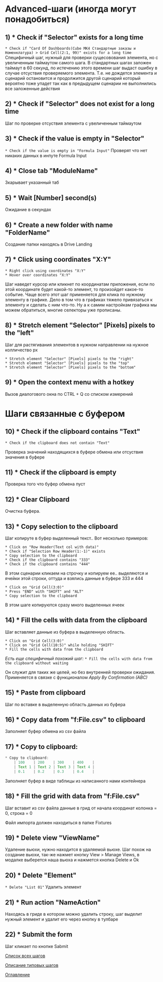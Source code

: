 # Advanced-шаги (иногда могут понадобиться)


## 1) * Check if "Selector" exists for a long time
```* Check if "Card Of Dashboards(Cube МК4 Стандартные заказы и Номенклатура) > Grid Cell(2:1, 99)" exists for a long time```
Специфичный шаг, нужный для проверки сущесовования элемента, но с увеличенным таймаутом самого шага. В стандартных шагах заложен таймаут в 60 секунд, по истечению этого времени шаг выдаст ошибку в случае отсуствия проверяемого элемента. Т.е. не дождется элемента и сценарий остановится и продолжится другой сценарий который вероятно тоже упадет так как в предыдущем сценарии не выполнились все заложенные действия


## 2) * Check if "Selector" does not exist for a long time
Шаг по проверке отсуствия элемента с увеличенным таймаутом


## 3) * Check if the value is empty in "Selector"
```* Check if the value is empty in "Formula Input"```
Проверят что нет никаких данных в инпуте Formula Input



## 4) * Close tab "ModuleName"
Зкарывает указанный таб

## 5) * Wait [Number] second(s)
Ожидание в секундах



## 6) * Create a new folder with name "FolderName"
Создание папки находясь в Drive Landing


## 7) * Click using coordinates "X:Y"
```
* Right click using coordinates "X:Y"
* Hover over coordinates "X:Y"
```

Шаг наведет курсор или кликнет по координатам приложения, если по этой координате будет какой-то элемент, то произойдет какое-то событие. Чаще всего этот шаг применяется для клика по нужному элементу в графике. Дело в том что в графиках тяжело привязаться к элементу и сделать с ним что-то. Ну а к самим настройкам графика мы можем обратиться, многие селекторы уже прописаны. 


## 8)   * Stretch element "Selector" [Pixels] pixels to the "left"
Шаг для растягивания элементов в нужном направлении на нужное колличество px
```
* Stretch element "Selector" [Pixels] pixels to the "right"
* Stretch element "Selector" [Pixels] pixels to the "top"
* Stretch element "Selector" [Pixels] pixels to the "bottom"
```

## 9)    * Open the context menu with a hotkey
Вызов диалогового окна по CTRL + Q со списком измерений


# Шаги связанные с буфером

## 10) * Check if the clipboard contains "Text"
```* Check if the clipboard does not contain "Text"```

Проверка значений находящихся в буфере обмена или отсуствия значения в буфере

## 11) * Check if the clipboard is empty
Проверка того что буфер обмена пуст

## 12) * Clear Clipboard
Очистка буфера.

## 13) * Copy selection to the clipboard
Шаг копируте в буфер выделенный текст.. 
Вот несколько примеров:
```
* Click on "Row Header(Text col with data)"
* Check if "Selection Row Header(1:-1)" exists
* Copy selection to the clipboard
* Check if the clipboard contains "333"
* Check if the clipboard contains "444"

```

В этом сценарии кликаем на строчку и копируем ее.. выделяются и ячейки этой строки, оттуда и взялись данные в буфере 333 и 444

```
* Click on "Grid Cell(3:0)"
* Press "END" with "SHIFT" and "ALT"
* Copy selection to the clipboard
```

В этом шаге копируются сразу много выделенных ячеек

## 14) * Fill the cells with data from the clipboard
Шаг вставляет данные из буфера в выделенную область.
```
* Click on "Grid Cell(3:0)"
* Click on "Grid Cell(10:5)" while holding "SHIFT"
* Fill the cells with data from the clipboard
```

*Есть еще специфичный похожий шаг:*
```* Fill the cells with data from the clipboard without waiting```

Он служит для таких же целей, но без внутренней проверки ожидания.
Применяется в связке с функционалом *Apply By Confirmation (ABC)*

## 15) * Paste from clipboard
Шаг по вставке в выделенную область данных из буфера

## 16) * Copy data from "f:File.csv" to clipboard
Заполняет буфер обмена из csv файла

## 17) * Copy to clipboard:
```JavaScript 
* Copy to clipboard:
    | 100    | 200    | 300    | 400    |
    | Text 1 | Text 2 | Text 3 | Text 4 |
    | 0.1    | 0.2    | 0.3    | 0.4    |
```

Заполняет буфер в виде таблицы из написанного нами контейнера


## 18) * Fill the grid with data from "f:File.csv"

Шаг вставит из csv файла данные в грид от начала координат колонка = 0, строка = 0

Файл импорта должен находиться в папке Fixtures



## 19) * Delete view "ViewName"
Удаление вьюхи, нужно находится в удаляемой вьюхе. Шаг похож на создание вьюхи, так-же нажмет кнопку View > Manage Views, в модалке выберется наша вьюха и нажмется кнопка Delete и Ok

## 20) * Delete "Element"
```* Delete "List 01"```
Удалить элемент 


## 21) * Run action "NameAction"
Находясь в гриде в котором можно удалить строку, шаг выделит нужный элемент и удалит его через кнопку в тулбаре


## 22)   * Submit the form
Шаг кликает по кнопке Sabmit


[Список всех шагов](../steps/allSteps.md)

[Описание типовых шагов](./prerequisities.md)

[Оглавление](../README.md)